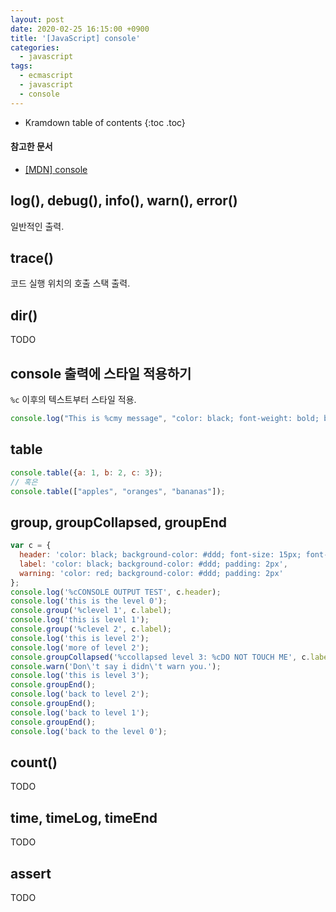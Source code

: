 ```yaml
---
layout: post
date: 2020-02-25 16:15:00 +0900
title: '[JavaScript] console'
categories:
  - javascript
tags:
  - ecmascript
  - javascript
  - console
---
```


* Kramdown table of contents
{:toc .toc}

#### 참고한 문서

- [\[MDN\] console](https://developer.mozilla.org/en-US/docs/Web/API/Console)

## log(), debug(), info(), warn(), error()

일반적인 출력.

## trace()

코드 실행 위치의 호출 스택 출력.

## dir()

TODO

## console 출력에 스타일 적용하기

`%c` 이후의 텍스트부터 스타일 적용.

```js
console.log("This is %cmy message", "color: black; font-weight: bold; background-color: #eee; padding: 2px;");
```

## table

```js
console.table({a: 1, b: 2, c: 3});
// 혹은
console.table(["apples", "oranges", "bananas"]);
```

## group, groupCollapsed, groupEnd

```js
var c = {
  header: 'color: black; background-color: #ddd; font-size: 15px; font-weight: bold; padding: 5px',
  label: 'color: black; background-color: #ddd; padding: 2px',
  warning: 'color: red; background-color: #ddd; padding: 2px'
};
console.log('%cCONSOLE OUTPUT TEST', c.header);
console.log('this is the level 0');
console.group('%clevel 1', c.label);
console.log('this is level 1');
console.group('%clevel 2', c.label);
console.log('this is level 2');
console.log('more of level 2');
console.groupCollapsed('%ccollapsed level 3: %cDO NOT TOUCH ME', c.label, c.warning);
console.warn('Don\'t say i didn\'t warn you.');
console.log('this is level 3');
console.groupEnd();
console.log('back to level 2');
console.groupEnd();
console.log('back to level 1');
console.groupEnd();
console.log('back to the level 0');
```

## count()

TODO

## time, timeLog, timeEnd

TODO

## assert

TODO
